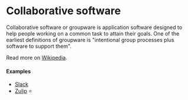 # Collaborative software

Collaborative software or groupware is application software designed to help people working on a common task to attain their goals. One of the earliest definitions of groupware is "intentional group processes plus software to support them".

Read more on [Wikipedia](https://en.wikipedia.org/wiki/Collaborative_software).

#### Examples
- [Slack](https://en.wikipedia.org/wiki/Slack_(software))
- [Zulip](https://en.wikipedia.org/wiki/Zulip) ⭐
